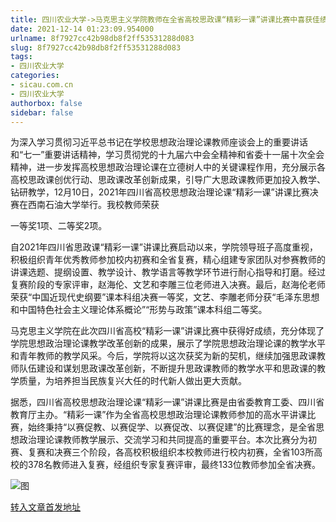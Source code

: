 ```yaml
---
title: 四川农业大学->马克思主义学院教师在全省高校思政课“精彩一课”讲课比赛中喜获佳绩 | sicau.com.cn
date: 2021-12-14 01:23:09.954000
urlname: 8f7927cc42b98db8f2ff53531288d083
slug: 8f7927cc42b98db8f2ff53531288d083
tags: 
- 四川农业大学
categories:
- sicau.com.cn
- 四川农业大学
authorbox: false
sidebar: false
---
```

为深入学习贯彻习近平总书记在学校思想政治理论课教师座谈会上的重要讲话和“七一”重要讲话精神，学习贯彻党的十九届六中会全精神和省委十一届十次全会精神，进一步发挥高校思想政治理论课在立德树人中的关键课程作用，充分展示各高校思政课创优行动、思政课改革创新成果，引导广大思政课教师更加投入教学、钻研教学，12月10日，2021年四川省高校思想政治理论课“精彩一课”讲课比赛决赛在西南石油大学举行。我校教师荣获
<!--more-->
一等奖1项、二等奖2项。

自2021年四川省思政课“精彩一课”讲课比赛启动以来，学院领导班子高度重视，积极组织青年优秀教师参加校内初赛和全省复赛，精心组建专家团队对参赛教师的讲课选题、提纲设置、教学设计、教学语言等教学环节进行耐心指导和打磨。经过复赛阶段的专家评审，赵海伦、文艺和李雕三位老师进入决赛。最后，赵海伦老师荣获“中国近现代史纲要”课本科组决赛一等奖，文艺、李雕老师分获“毛泽东思想和中国特色社会主义理论体系概论”“形势与政策”课本科组二等奖。

马克思主义学院在此次四川省高校“精彩一课”讲课比赛中获得好成绩，充分体现了学院思想政治理论课教学改革创新的成果，展示了学院思想政治理论课的教学水平和青年教师的教学风采。今后，学院将以这次获奖为新的契机，继续加强思政课教师队伍建设和谋划思政课改革创新，不断提升思政课教师的教学水平和思政课的教学质量，为培养担当民族复兴大任的时代新人做出更大贡献。

据悉，四川省高校思想政治理论课“精彩一课”讲课比赛是由省委教育工委、四川省教育厅主办。“精彩一课”作为全省高校思想政治理论课教师参加的高水平讲课比赛，始终秉持“以赛促教、以赛促学、以赛促改、以赛促建”的比赛理念，是全省思想政治理论课教师教学展示、交流学习和共同提高的重要平台。本次比赛分为初赛、复赛和决赛三个阶段，各高校积极组织本校教师进行校内初赛，全省103所高校的378名教师进入复赛，经组织专家复赛评审，最终133位教师参加全省决赛。

![图](https://news.sicau.edu.cn/__local/5/A7/9F/29C32ED8D4910F1F121CBAB753C_D32EB958_4485C.jpg)

[转入文章首发地址](https://news.sicau.edu.cn/info/1078/66013.htm)
